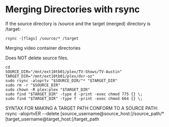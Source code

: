 # Merging Directories with rsync

If the source directory is /source and the target (merged) directory is /target:
```
rsync -[flags] /source/* /target
```

Merging video container directories

Does NOT delete source files. 
```
cd
SOURCE_DIR="/mnt/ext10tb01/plex/TV-Shows/TV-Austin"
TARGET_DIR="/mnt/ext10tb01/plex/dvr-oz"
sudo rsync -aloprtv "$SOURCE_DIR/"* "$TARGET_DIR"
sudo rm -r "$SOURCE_DIR"
sudo chown -R plex:plex "$TARGET_DIR"
sudo find "$TARGET_DIR" -type d -print -exec chmod 775 {} \;
sudo find "$TARGET_DIR" -type f -print -exec chmod 664 {} \;
```

SYNTAX FOR MAKING A TARGET PATH CONFORM TO A SOURCE PATH:
rsync -aloprtvER --delete [source_username@source_host:]/source_path/* [target_username@target_host:]/target_path
